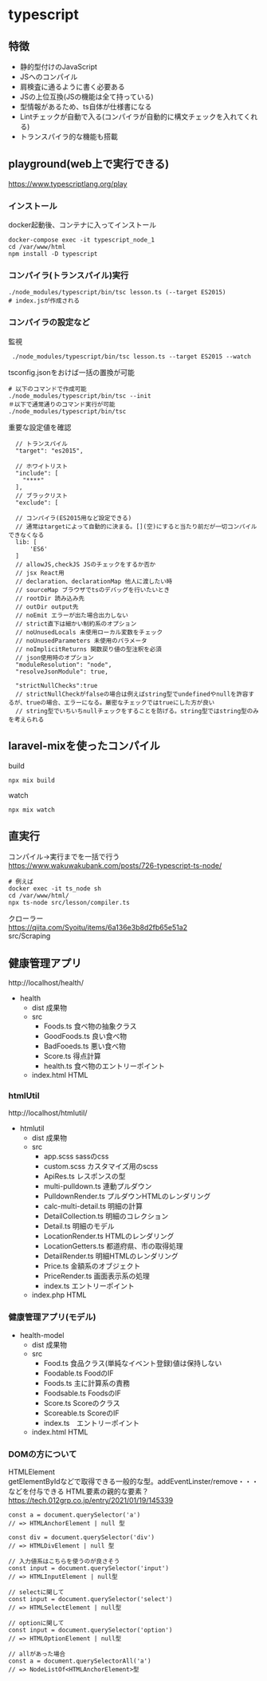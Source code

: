 # typescript

## 特徴
- 静的型付けのJavaScript
- JSへのコンパイル
- 肩検査に通るように書く必要ある
- JSの上位互換(JSの機能は全て持っている)
- 型情報があるため、ts自体が仕様書になる
- Lintチェックが自動で入る(コンパイラが自動的に構文チェックを入れてくれる)
- トランスパイラ的な機能も搭載

## playground(web上で実行できる)
https://www.typescriptlang.org/play

### インストール
docker起動後、コンテナに入ってインストール
```
docker-compose exec -it typescript_node_1 
cd /var/www/html
npm install -D typescript
```

### コンパイラ(トランスパイル)実行
```
./node_modules/typescript/bin/tsc lesson.ts (--target ES2015)
# index.jsが作成される
```

### コンパイラの設定など
監視
```
 ./node_modules/typescript/bin/tsc lesson.ts --target ES2015 --watch
```

tsconfig.jsonをおけば一括の置換が可能
```
# 以下のコマンドで作成可能
./node_modules/typescript/bin/tsc --init
＃以下で通常通りのコマンド実行が可能
./node_modules/typescript/bin/tsc 
```
重要な設定値を確認
```
  // トランスパイル
  "target": "es2015",   

  // ホワイトリスト
  "include": [
    "****"
  ],
  // ブラックリスト
  "exclude": [

  // コンパイラ(ES2015用など設定できる)
  // 通常はtargetによって自動的に決まる。[](空)にすると当たり前だが一切コンパイルできなくなる
  lib: [
      'ES6'
  ]
  // allowJS,checkJS JSのチェックをするか否か
  // jsx React用
  // declaration、declarationMap 他人に渡したい時
  // sourceMap ブラウザでtsのデバッグを行いたいとき
  // rootDir 読み込み先
  // outDir output先
  // noEmit エラーが出た場合出力しない
  // strict直下は細かい制約系のオプション
  // noUnusedLocals 未使用ローカル変数をチェック
  // noUnusedParameters 未使用のパラメータ
  // noImplicitReturns 関数戻り値の型注釈を必須
  // json使用時のオプション
  "moduleResolution": "node", 
  "resolveJsonModule": true,
  
  "strictNullChecks":true 
  // strictNullCheckがfalseの場合は例えばstring型でundefinedやnullを許容するが、trueの場合、エラーになる。厳密なチェックではtrueにした方が良い
  // string型でいちいちnullチェックをすることを防げる。string型ではstring型のみを考えられる
```


## laravel-mixを使ったコンパイル

build
```
npx mix build
```

watch
```
npx mix watch
```

## 直実行
コンパイル→実行までを一括で行う
https://www.wakuwakubank.com/posts/726-typescript-ts-node/

```
# 例えば
docker exec -it ts_node sh 
cd /var/www/html/
npx ts-node src/lesson/compiler.ts 
```

クローラー<br>
https://qiita.com/Syoitu/items/6a136e3b8d2fb65e51a2<br>
src/Scraping

## 健康管理アプリ

http://localhost/health/


- health
  - dist 成果物
  - src 
    - Foods.ts 食べ物の抽象クラス
    - GoodFoods.ts 良い食べ物
    - BadFooeds.ts 悪い食べ物
    - Score.ts 得点計算
    - health.ts 食べ物のエントリーポイント
  - index.html HTML


### htmlUtil

http://localhost/htmlutil/


- htmlutil
  - dist 成果物
  - src
    - app.scss sassのcss
    - custom.scss カスタマイズ用のscss
    - ApiRes.ts レスポンスの型
    - multi-pulldown.ts 連動プルダウン
    - PulldownRender.ts プルダウンHTMLのレンダリング
    - calc-multi-detail.ts 明細の計算
    - DetailCollection.ts 明細のコレクション
    - Detail.ts 明細のモデル
    - LocationRender.ts HTMLのレンダリング
    - LocationGetters.ts 都道府県、市の取得処理
    - DetailRender.ts 明細HTMLのレンダリング
    - Price.ts 金額系のオブジェクト
    - PriceRender.ts 画面表示系の処理
    - index.ts エントリーポイント
  - index.php HTML

### 健康管理アプリ(モデル)
  - health-model
    - dist 成果物
    - src
      - Food.ts 食品クラス(単純なイベント登録)値は保持しない
      - Foodable.ts FoodのIF
      - Foods.ts 主に計算系の責務
      - Foodsable.ts FoodsのIF
      - Score.ts Scoreのクラス
      - Scoreable.ts ScoreのIF
      - index.ts　エントリーポイント
    - index.html HTML  
### DOMの方について

HTMLElement<br>
getElementByIdなどで取得できる一般的な型。addEventLinster/remove・・・などを付与できる
HTML要素の親的な要素？
https://tech.012grp.co.jp/entry/2021/01/19/145339

```
const a = document.querySelector('a')
// => HTMLAnchorElement | null 型

const div = document.querySelector('div')
// => HTMLDivElement | null 型

// 入力値系はこちらを使うのが良さそう
const input = document.querySelector('input')
// => HTMLInputElement | null型

// selectに関して
const input = document.querySelector('select')
// => HTMLSelectElement | null型

// optionに関して
const input = document.querySelector('option')
// => HTMLOptionElement | null型

// allがあった場合
const a = document.querySelectorAll('a')
// => NodeListOf<HTMLAnchorElement>型
```